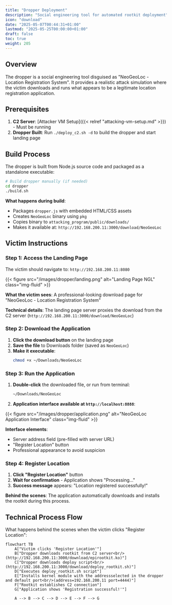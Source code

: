 ```yaml
---
title: "Dropper Deployment"
description: "Social engineering tool for automated rootkit deployment"
icon: "download"
date: "2025-05-07T00:44:31+01:00"
lastmod: "2025-05-25T00:00:00+01:00"
draft: false
toc: true
weight: 205
---
```


## Overview

The dropper is a social engineering tool disguised as "NeoGeoLoc - Location Registration System". It provides a realistic attack simulation where the victim downloads and runs what appears to be a legitimate location registration application.

## Prerequisites

1. **C2 Server**: [Attacker VM Setup]({{< relref "attacking-vm-setup.md" >}}) - Must be running
2. **Dropper Built**: Run `./deploy_c2.sh -d` to build the dropper and start landing page

## Build Process

The dropper is built from Node.js source code and packaged as a standalone executable:

```bash
# Build dropper manually (if needed)
cd dropper
./build.sh
```

**What happens during build**:
- Packages `dropper.js` with embedded HTML/CSS assets
- Creates `NeoGeoLoc` binary using `pkg` 
- Copies binary to `attacking_program/public/downloads/`
- Makes it available at: `http://192.168.200.11:3000/download/NeoGeoLoc`

## Victim Instructions

### Step 1: Access the Landing Page

The victim should navigate to: `http://192.168.200.11:8080`

{{< figure src="/images/dropper/landing.png" alt="Landing Page NGL" class="img-fluid" >}}

**What the victim sees**: A professional-looking download page for "NeoGeoLoc - Location Registration System"

**Technical details**: The landing page server proxies the download from the C2 server (`http://192.168.200.11:3000/download/NeoGeoLoc`)

### Step 2: Download the Application

1. **Click the download button** on the landing page
2. **Save the file** to Downloads folder (saved as `NeoGeoLoc`)
3. **Make it executable**:
   ```bash
   chmod +x ~/Downloads/NeoGeoLoc
   ```

### Step 3: Run the Application

1. **Double-click** the downloaded file, or run from terminal:
   ```bash
   ~/Downloads/NeoGeoLoc
   ```

2. **Application interface available at `http://localhost:8888`**:

{{< figure src="/images/dropper/application.png" alt="NeoGeoLoc Application Interface" class="img-fluid" >}}

**Interface elements**:
- Server address field (pre-filled with server URL)
- "Register Location" button
- Professional appearance to avoid suspicion

### Step 4: Register Location

1. **Click "Register Location"** button
2. **Wait for confirmation** - Application shows "Processing..."
3. **Success message** appears: "Location registered successfully!"

**Behind the scenes**: The application automatically downloads and installs the rootkit during this process.

## Technical Process Flow

What happens behind the scenes when the victim clicks "Register Location":

```mermaid 
flowchart TB
    A["Victim clicks 'Register Location'"]
    B["Dropper downloads rootkit from C2 server<br/>(http://192.168.200.11:3000/download/epirootkit.ko)"]
    C["Dropper downloads deploy script<br/>(http://192.168.200.11:3000/download/deploy_rootkit.sh)"]
    D["Executes deploy_rootkit.sh script"]
    E["Installs kernel module with the addressselected in the dropper and default port<br/>(address=192.168.200.11 port=4444)"]
    F["Rootkit establishes C2 connection"]
    G["Application shows 'Registration successful!'"]
    
    A --> B --> C --> D --> E --> F --> G
```


